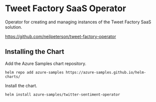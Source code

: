 # Tweet Factory SaaS Operator

Operator for creating and managing instances of the Tweet Factory SaaS solution.

https://github.com/neilpeterson/tweet-factory-operator

## Installing the Chart

Add the Azure Samples chart repository.

```
helm repo add azure-samples https://azure-samples.github.io/helm-charts/
```

Install the chart.

```
helm install azure-samples/twitter-sentiment-operator
```